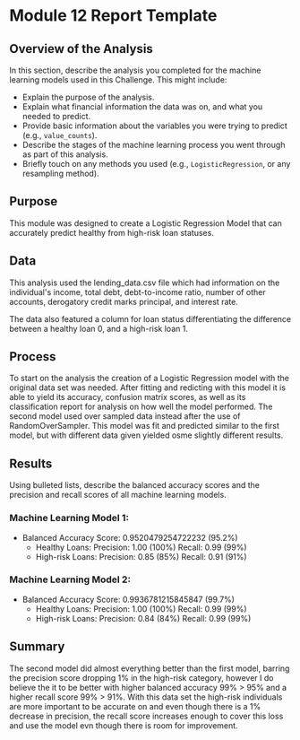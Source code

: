# Module 12 Report Template

## Overview of the Analysis

In this section, describe the analysis you completed for the machine learning models used in this Challenge. This might include:

* Explain the purpose of the analysis.
* Explain what financial information the data was on, and what you needed to predict.
* Provide basic information about the variables you were trying to predict (e.g., `value_counts`).
* Describe the stages of the machine learning process you went through as part of this analysis.
* Briefly touch on any methods you used (e.g., `LogisticRegression`, or any resampling method).

## Purpose
This module was designed to create a Logistic Regression Model that can accurately predict healthy from high-risk loan statuses.

## Data
This analysis used the lending_data.csv file which had information on the individual's income, total debt, debt-to-income ratio, number of other accounts, derogatory credit marks principal, and interest rate. 

The data also featured a column for loan status differentiating the difference between a healthy loan 0, and a high-risk loan 1.

## Process
To start on the analysis the creation of a Logistic Regression model with the original data set was needed. After fitting and redicting with this model it is able to yield its accuracy, confusion matrix scores, as well as its classification report for analysis on how well the model performed. The second model used over sampled data instead after the use of RandomOverSampler. This model was fit and predicted similar to the first model, but with different data given yielded osme slightly different results.

## Results

Using bulleted lists, describe the balanced accuracy scores and the precision and recall scores of all machine learning models.

### Machine Learning Model 1:

- Balanced Accuracy Score: 0.9520479254722232 (95.2%)
    - Healthy Loans:
        Precision: 1.00 (100%)
        Recall: 0.99 (99%)
    - High-risk Loans:
        Precision: 0.85 (85%)
        Recall: 0.91 (91%)

### Machine Learning Model 2:

- Balanced Accuracy Score: 0.9936781215845847 (99.7%)
    - Healthy Loans:
        Precision: 1.00 (100%)
        Recall: 0.99 (99%)
    - High-risk Loans:
        Precision: 0.84 (84%)
        Recall: 0.99 (99%)
## Summary
The second model did almost everything better than the first model, barring the precision score dropping 1% in the high-risk category, however I do believe the it to be better with higher balanced accuracy 99% > 95% and a higher recall score 99% > 91%. With this data set the high-risk individuals are more important to be accurate on and even though there is a 1% decrease in precision, the recall score increases enough to cover this loss and use the model evn though there is room for improvement.
